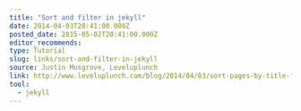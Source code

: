 ```yaml
---
title: "Sort and filter in jekyll"
date: 2014-04-03T20:41:00.000Z
posted_date: 2015-05-02T20:41:00.000Z
editor_recommends:
type: Tutorial
slug: links/sort-and-filter-in-jekyll
source: Justin Musgrove, Leveluplunch
link: http://www.leveluplunch.com/blog/2014/04/03/sort-pages-by-title-filter-array-by-layout-jekyllrb/
tool:
  - jekyll
---
```





